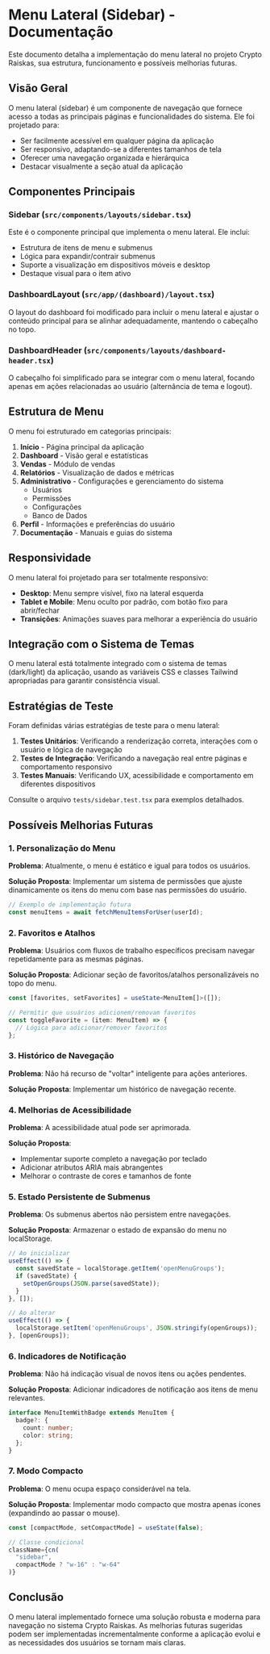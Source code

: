 # Menu Lateral (Sidebar) - Documentação

Este documento detalha a implementação do menu lateral no projeto Crypto Raiskas, sua estrutura, funcionamento e possíveis melhorias futuras.

## Visão Geral

O menu lateral (sidebar) é um componente de navegação que fornece acesso a todas as principais páginas e funcionalidades do sistema. Ele foi projetado para:

- Ser facilmente acessível em qualquer página da aplicação
- Ser responsivo, adaptando-se a diferentes tamanhos de tela
- Oferecer uma navegação organizada e hierárquica
- Destacar visualmente a seção atual da aplicação

## Componentes Principais

### Sidebar (`src/components/layouts/sidebar.tsx`)

Este é o componente principal que implementa o menu lateral. Ele inclui:

- Estrutura de itens de menu e submenus
- Lógica para expandir/contrair submenus
- Suporte a visualização em dispositivos móveis e desktop
- Destaque visual para o item ativo

### DashboardLayout (`src/app/(dashboard)/layout.tsx`)

O layout do dashboard foi modificado para incluir o menu lateral e ajustar o conteúdo principal para se alinhar adequadamente, mantendo o cabeçalho no topo.

### DashboardHeader (`src/components/layouts/dashboard-header.tsx`)

O cabeçalho foi simplificado para se integrar com o menu lateral, focando apenas em ações relacionadas ao usuário (alternância de tema e logout).

## Estrutura de Menu

O menu foi estruturado em categorias principais:

1. **Início** - Página principal da aplicação
2. **Dashboard** - Visão geral e estatísticas
3. **Vendas** - Módulo de vendas
4. **Relatórios** - Visualização de dados e métricas
5. **Administrativo** - Configurações e gerenciamento do sistema
   - Usuários
   - Permissões
   - Configurações
   - Banco de Dados
6. **Perfil** - Informações e preferências do usuário
7. **Documentação** - Manuais e guias do sistema

## Responsividade

O menu lateral foi projetado para ser totalmente responsivo:

- **Desktop**: Menu sempre visível, fixo na lateral esquerda
- **Tablet e Mobile**: Menu oculto por padrão, com botão fixo para abrir/fechar
- **Transições**: Animações suaves para melhorar a experiência do usuário

## Integração com o Sistema de Temas

O menu lateral está totalmente integrado com o sistema de temas (dark/light) da aplicação, usando as variáveis CSS e classes Tailwind apropriadas para garantir consistência visual.

## Estratégias de Teste

Foram definidas várias estratégias de teste para o menu lateral:

1. **Testes Unitários**: Verificando a renderização correta, interações com o usuário e lógica de navegação
2. **Testes de Integração**: Verificando a navegação real entre páginas e comportamento responsivo
3. **Testes Manuais**: Verificando UX, acessibilidade e comportamento em diferentes dispositivos

Consulte o arquivo `tests/sidebar.test.tsx` para exemplos detalhados.

## Possíveis Melhorias Futuras

### 1. Personalização do Menu

**Problema**: Atualmente, o menu é estático e igual para todos os usuários.

**Solução Proposta**: Implementar um sistema de permissões que ajuste dinamicamente os itens do menu com base nas permissões do usuário.

```typescript
// Exemplo de implementação futura
const menuItems = await fetchMenuItemsForUser(userId);
```

### 2. Favoritos e Atalhos

**Problema**: Usuários com fluxos de trabalho específicos precisam navegar repetidamente para as mesmas páginas.

**Solução Proposta**: Adicionar seção de favoritos/atalhos personalizáveis no topo do menu.

```typescript
const [favorites, setFavorites] = useState<MenuItem[]>([]);

// Permitir que usuários adicionem/removam favoritos
const toggleFavorite = (item: MenuItem) => {
  // Lógica para adicionar/remover favoritos
};
```

### 3. Histórico de Navegação

**Problema**: Não há recurso de "voltar" inteligente para ações anteriores.

**Solução Proposta**: Implementar um histórico de navegação recente.

### 4. Melhorias de Acessibilidade

**Problema**: A acessibilidade atual pode ser aprimorada.

**Solução Proposta**: 
- Implementar suporte completo a navegação por teclado
- Adicionar atributos ARIA mais abrangentes
- Melhorar o contraste de cores e tamanhos de fonte

### 5. Estado Persistente de Submenus

**Problema**: Os submenus abertos não persistem entre navegações.

**Solução Proposta**: Armazenar o estado de expansão do menu no localStorage.

```typescript
// Ao inicializar
useEffect(() => {
  const savedState = localStorage.getItem('openMenuGroups');
  if (savedState) {
    setOpenGroups(JSON.parse(savedState));
  }
}, []);

// Ao alterar
useEffect(() => {
  localStorage.setItem('openMenuGroups', JSON.stringify(openGroups));
}, [openGroups]);
```

### 6. Indicadores de Notificação

**Problema**: Não há indicação visual de novos itens ou ações pendentes.

**Solução Proposta**: Adicionar indicadores de notificação aos itens de menu relevantes.

```typescript
interface MenuItemWithBadge extends MenuItem {
  badge?: {
    count: number;
    color: string;
  };
}
```

### 7. Modo Compacto

**Problema**: O menu ocupa espaço considerável na tela.

**Solução Proposta**: Implementar modo compacto que mostra apenas ícones (expandindo ao passar o mouse).

```typescript
const [compactMode, setCompactMode] = useState(false);

// Classe condicional
className={cn(
  "sidebar",
  compactMode ? "w-16" : "w-64"
)}
```

## Conclusão

O menu lateral implementado fornece uma solução robusta e moderna para navegação no sistema Crypto Raiskas. As melhorias futuras sugeridas podem ser implementadas incrementalmente conforme a aplicação evolui e as necessidades dos usuários se tornam mais claras. 
